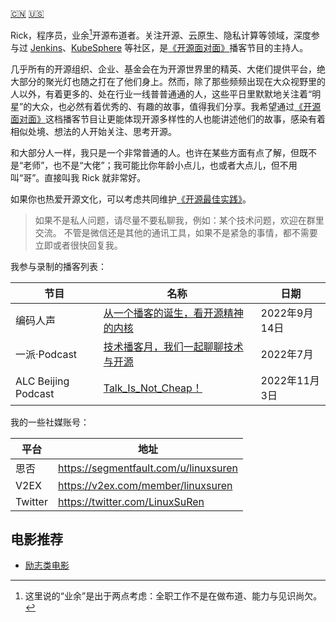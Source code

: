[:cn:](about-me.md) [:us:](README.md)

Rick，程序员，业余[^1]开源布道者。关注开源、云原生、隐私计算等领域，深度参与过 [Jenkins](https://github.com/jenkinsci/jenkins)、[KubeSphere](https://github.com/kubesphere) 等社区，是[《开源面对面》](https://github.com/opensource-f2f/episode)播客节目的主持人。

几乎所有的开源组织、企业、基金会在为开源世界里的精英、大佬们提供平台，绝大部分的聚光灯也随之打在了他们身上。然而，除了那些频频出现在大众视野里的人以外，有着更多的、处在行业一线普普通通的人，这些平日里默默地关注着“明星”的大众，也必然有着优秀的、有趣的故事，值得我们分享。我希望通过[《开源面对面》](https://github.com/opensource-f2f/episode)这档播客节目让更能体现开源多样性的人也能讲述他们的故事，感染有着相似处境、想法的人开始关注、思考开源。

和大部分人一样，我只是一个非常普通的人。也许在某些方面有点了解，但既不是“老师”，也不是“大佬”；我可能比你年龄小点儿，也或者大点儿，但不用叫“哥”。直接叫我 Rick 就非常好。

如果你也热爱开源文化，可以考虑共同维护[《开源最佳实践》](https://github.com/LinuxSuRen/open-source-best-practice)。

> 如果不是私人问题，请尽量不要私聊我，例如：某个技术问题，欢迎在群里交流。
> 不管是微信还是其他的通讯工具，如果不是紧急的事情，都不需要立即或者很快回复我。

我参与录制的播客列表：

| 节目 | 名称 | 日期 |
|---|---|---|
| 编码人声 | [从一个播客的诞生，看开源精神的内核](https://www.xiaoyuzhoufm.com/episode/6321f13059e6eb5d21cdb1dd) | 2022年9月14日 |
| 一派·Podcast | [技术播客月，我们一起聊聊技术与开源 ](https://www.xiaoyuzhoufm.com/episode/62bbb8015302a45f2498a057) | 2022年7月 |
| ALC Beijing Podcast | [Talk_Is_Not_Cheap！](https://www.ximalaya.com/sound/583205323) | 2022年11月3日 |

我的一些社媒账号：

| 平台 | 地址 |
|---|---|
| 思否 | https://segmentfault.com/u/linuxsuren |
| V2EX | https://v2ex.com/member/linuxsuren |
| Twitter | https://twitter.com/LinuxSuRen |

## 电影推荐
* [励志类电影](https://github.com/LinuxSuRen/inspirational-movie/)

[^1]: 这里说的“业余”是出于两点考虑：全职工作不是在做布道、能力与见识尚欠。
